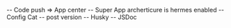 -- Code push => App center
-- Super App archerticure is hermes enabled
-- Config Cat
-- post version
-- Husky
-- JSDoc
